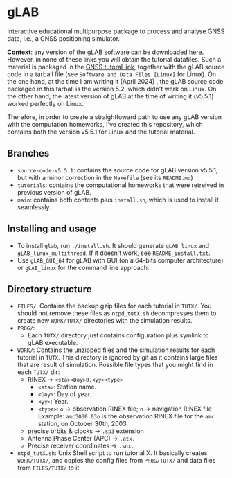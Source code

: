 # gLAB

Interactive educational multipurpose package to process and analyse GNSS data, i.e., a GNSS positioning simulator.

**Context**: any version of the gLAB software can be downloaded [here][6]. However, in none of these links you will obtain the tutorial datafiles. Such a material is packaged in the [GNSS tutoral link][1], together with the gLAB source code in a tarball file (see `Software and Data Files [Linux]` for Linux). On the one hand, at the time I am writing it (April 2024) , the gLAB source code packaged in this tarball is the version 5.2, which didn't work on Linux. On the other hand, the latest version of gLAB at the time of writing it (v5.5.1) worked perfectly on Linux.

Therefore, in order to create a straightfoward path to use any gLAB version with the computation homeworks, I've created this repository, which contains both the version v5.5.1 for Linux and the tutorial material.

## Branches

- `source-code-v5.5.1`: contains the source code for gLAB version v5.5.1, but with a minor correction in the `Makefile` (see its `README.md`)
- `tutorials`: contains the computational homeworks that were retreived in previous version of gLAB.
- `main`: contains both contents plus `install.sh`, which is used to install it seamlessly.

## Installing and usage

- To install `glab`, run `./install.sh`. It should generate `gLAB_linux` and `gLAB_linux_multithread`. If it doesn't work, see `README_install.txt`.
- Use `gLAB_GUI_64` for gLAB with GUI (on a 64-bits computer architecture) or `gLAB_linux` for the command line approach.

## Directory structure

- `FILES/`: Contains the backup gzip files for each tutorial in `TUTX/`. You should not remove these files as `ntpd_tutX.sh` decompresses them to create new `WORK/TUTX/` directories with the simulation results.
- `PROG/`:
  - Each `TUTX/` directory just contains configuration plus symlink to gLAB executable.
- `WORK/`: Contains the unzipped files and the simulation results for each tutorial in `TUTX`. This directory is ignored by git as it contains large files that are result of simulation. Possible file types that you might find in each `TUTX/` dir:
  - RINEX -> `<sta><Doy>0.<yy><type>`
    - `<sta>`: Station name.
    - `<Doy>`: Day of year.
    - `<yy>`: Year.
    - `<type>`: `o` -> observation RINEX file; `n` -> navigation RINEX file
    Example: `amc3030.03o` is the observation RINEX file for the `amc` station, on October 30th, 2003.
  - precise orbits & clocks -> `.sp3` extension
  - Antenna Phase Center (APC) -> `.atx.`
  - Precise receiver coordinates -> `.snx.`
- `ntpd_tutX.sh`: Unix Shell script to run tutorial X. It basically creates `WORK/TUTX/`, and copies the config files from `PROG/TUTX/` and data files from `FILES/TUTX/` to it.

[here]: https://gage.upc.edu/en/learning-materials/software-tools/glab-tool-suite-links/glab-download
[1]: https://gage.upc.edu/486/gage/en/en/learning-materials/software-tools/glab-tool-suite-links/glab-tutorials/gnss-tutorials
[6]: https://gage.upc.edu/en/learning-materials/software-tools/glab-tool-suite-links/glab-download
